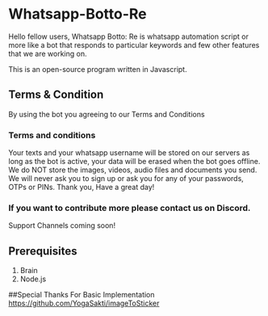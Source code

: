 # Whatsapp-Botto-Re
Hello fellow users, Whatsapp Botto: Re is whatsapp automation script or more like a bot that responds to particular keywords and few other features that we are working on.

This is an open-source program written in Javascript. 


## Terms & Condition
By using the bot you agreeing to our Terms and Conditions 
### Terms and conditions
Your texts and your whatsapp username will be stored on our servers as long as the bot is active, your data will be erased when the bot goes offline. We do NOT store the images, videos, audio files and documents you send. We will never ask you to sign up or ask you for any of your passwords, OTPs or PINs. Thank you, Have a great day! 

### If you want to contribute more please contact us on Discord. 
Support Channels coming soon!

## Prerequisites
1. Brain
2. Node.js

##Special Thanks
For Basic Implementation
https://github.com/YogaSakti/imageToSticker

